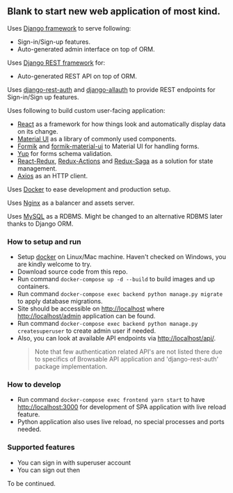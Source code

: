 ## Blank to start new web application of most kind.

Uses [Django framework](https://www.djangoproject.com) to serve following:
* Sign-in/Sign-up features.
* Auto-generated admin interface on top of ORM.

Uses [Django REST framework](https://www.django-rest-framework.org) for:
* Auto-generated REST API on top of ORM.

Uses [django-rest-auth](https://django-rest-auth.readthedocs.io/en/latest/) and [django-allauth](https://django-allauth.readthedocs.io/en/latest/) to provide REST endpoints for Sign-in/Sign up features.

Uses following to build custom user-facing application:
* [React](https://reactjs.org) as a framework for how things look and automatically display data on its change.
* [Material UI](https://material-ui.com) as a library of commonly used components.
* [Formik](https://jaredpalmer.com/formik) and [formik-material-ui](https://github.com/stackworx/formik-material-ui) to Material UI for handling forms.
* [Yup](https://github.com/jquense/yup) for forms schema validation.
* [React-Redux](https://react-redux.js.org), [Redux-Actions](https://redux-actions.js.org) and [Redux-Saga](https://redux-saga.js.org) as a solution for state management.
* [Axios](https://github.com/axios/axios) as an HTTP client.

Uses [Docker](https://www.docker.com) to ease development and production setup.

Uses [Nginx](http://nginx.org) as a balancer and assets server.

Uses [MySQL](https://www.mysql.com) as a RDBMS. Might be changed to an alternative RDBMS later thanks to Django ORM.

### How to setup and run
* Setup [docker](https://www.docker.com) on Linux/Mac machine. Haven't checked on Windows, you are kindly welcome to try.
* Download source code from this repo.
* Run command `docker-compose up -d --build` to build images and up containers.
* Run command `docker-compose exec backend python manage.py migrate` to apply database migrations.
* Site should be accessible on <http://localhost> where <http://localhost/admin> application can be found.
* Run command `docker-compose exec backend python manage.py createsuperuser` to create admin user if needed.
* Also, you can look at available API endpoints via <http://localhost/api/>.
  > Note that few authentication related API's are not listed there due to specifics of Browsable API application and 'django-rest-auth' package implementation.

### How to develop
* Run command `docker-compose exec frontend yarn start` to have <http://localhost:3000> for development of SPA application with live reload feature.
* Python application also uses live reload, no special processes and ports needed.

### Supported features
* You can sign in with superuser account
* You can sign out then

To be continued.
